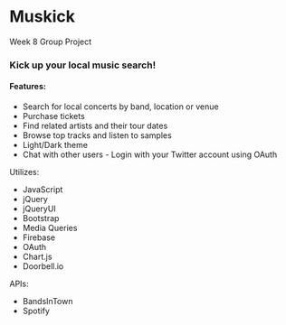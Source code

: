 # Muskick
Week 8 Group Project

### Kick up your local music search!

#### Features:
* Search for local concerts by band, location or venue
* Purchase tickets
* Find related artists and their tour dates
* Browse top tracks and listen to samples
* Light/Dark theme
* Chat with other users - Login with your Twitter account using OAuth

Utilizes:
* JavaScript
* jQuery
* jQueryUI
* Bootstrap
* Media Queries
* Firebase
* OAuth
* Chart.js
* Doorbell.io

APIs:
* BandsInTown
* Spotify
